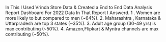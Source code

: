 In This I Used Vrinda Store Data & Created a End to End Data Analysis
Report Dashboard For 2022 Data In That Report I Answerd.
1 . Women are more likely to but compared to men (~64%).
2. Maharashtra , Karnataka & Uttarpradesh are top 3 states (~35%).
3. Adult age group (30-49 yrs) is max contributing (~50%).
4. Amazon,Flipkart & Myntra channels are max contributing (~50%).
